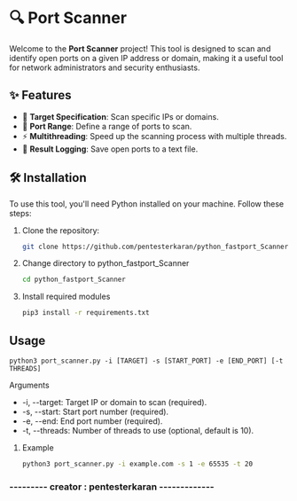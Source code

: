 # 🔍 Port Scanner

Welcome to the **Port Scanner** project! This tool is designed to scan and identify open ports on a given IP address or domain, making it a useful tool for network administrators and security enthusiasts.

## ✨ Features

- 📝 **Target Specification**: Scan specific IPs or domains.
- 🚀 **Port Range**: Define a range of ports to scan.
- ⚡ **Multithreading**: Speed up the scanning process with multiple threads.
- 💾 **Result Logging**: Save open ports to a text file.

## 🛠️ Installation

To use this tool, you'll need Python installed on your machine. Follow these steps:

1. Clone the repository:
   ```bash
   git clone https://github.com/pentesterkaran/python_fastport_Scanner.git

2. Change directory to python_fastport_Scanner
    ```sh
    cd python_fastport_Scanner 
    ```

3. Install required modules
    ```sh 
    pip3 install -r requirements.txt 
    ```

## Usage

    
    python3 port_scanner.py -i [TARGET] -s [START_PORT] -e [END_PORT] [-t THREADS]
    

Arguments
* -i, --target: Target IP or domain to scan (required).
* -s, --start: Start port number (required).
* -e, --end: End port number (required).
* -t, --threads: Number of threads to use (optional, default is 10).


1. Example
    ```sh
    python3 port_scanner.py -i example.com -s 1 -e 65535 -t 20
    ```

###    --------- creator : pentesterkaran -------------